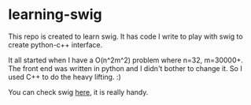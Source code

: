# learning-swig

This repo is created to learn swig. It has code I write to play with swig to create python-c++ interface.

It all started when I have a O(n^2m^2) problem where n=32, m=30000+. The front end was written in python and I didn't bother to change it. So I used C++ to do the heavy lifting. :)

You can check swig [here](http://www.swig.org/), it is really handy.